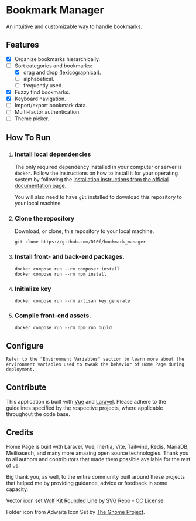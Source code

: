 # Bookmark Manager

An intuitive and customizable way to handle bookmarks.

## Features

- [x] Organize bookmarks hierarchically.
- [ ] Sort categories and bookmarks:
    - [x] drag and drop (lexicographical).
    - [ ] alphabetical.
    - [ ] frequently used.
- [x] Fuzzy find bookmarks.
- [x] Keyboard navigation.
- [ ] Import/export bookmark data.
- [ ] Multi-factor authentication.
- [ ] Theme picker.

## How To Run

1.  ### Install local dependencies

    The only required dependency installed in your computer or server is `docker`. Follow the instructions on how to install it for your operating system by following the [installation instructions from the official documentation page](https://docs.docker.com/get-docker/).

    You will also need to have `git` installed to download this repository to your local machine.

2.  ### Clone the repository

    Download, or clone, this repository to your local machine.

    ```console
    git clone https://github.com/D10f/bookmark_manager
    ```

3.  ### Install front- and back-end packages.

    ```console
    docker compose run --rm composer install
    docker compose run --rm npm install
    ```

4.  ### Initialize key

    ```console
    docker compose run --rm artisan key:generate
    ```

5.  ### Compile front-end assets.

    ```console
    docker compose run --rm npm run build
    ```

## Configure

    Refer to the "Environment Variables" section to learn more about the environment variables used to tweak the behavior of Home Page during deployment.

## Contribute

This application is built with [Vue](https://vuejs.org/style-guide/) and [Laravel](https://laravel.com/docs/10.x/contributions#coding-style). Please adhere to the guidelines specified by the respective projects, where applicable throughout the code base.

## Credits

Home Page is built with Laravel, Vue, Inertia, Vite, Tailwind, Redis, MariaDB, Meilisearch, and many more amazing open source technologies. Thank you to all authors and contributors that made them possible available for the rest of us.

Big thank you, as well, to the entire community built around these projects that helped me by providing guidance, advice or feedback in some capacity.

Vector icon set [Wolf Kit Rounded Line](https://www.svgrepo.com/collection/wolf-kit-rounded-line-icons) by [SVG Repo](https://www.svgrepo.com/) - [CC License](https://www.svgrepo.com/page/licensing/#CC%20Attribution).

Folder icon from Adwaita Icon Set by [The Gnome Project](http://www.gnome.org).
